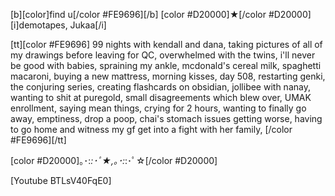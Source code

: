 [b][color]find u[/color #FE9696][/b] [color #D20000]★[/color #D20000] [i]demotapes, Jukaa[/i] 

[tt][color #FE9696] 99 nights with kendall and dana, taking pictures of all of my drawings before leaving for QC, overwhelmed with the twins, i'll never be good with babies, spraining my ankle, mcdonald's cereal milk, spaghetti macaroni, buying a new mattress, morning kisses, day 508, restarting genki, the conjuring series, creating flashcards on obsidian, jollibee with nanay, wanting to shit at puregold, small disagreements which blew over, UMAK enrollment, saying mean things, crying for 2 hours, wanting to finally go away, emptiness, drop a poop, chai's stomach issues getting worse, having to go home and witness my gf get into a fight with her family,  [/color #FE9696][/tt]

[color #D20000]｡･:*:･ﾟ★,｡･:*:･ﾟ☆[/color #D20000] 

[Youtube BTLsV40FqE0]